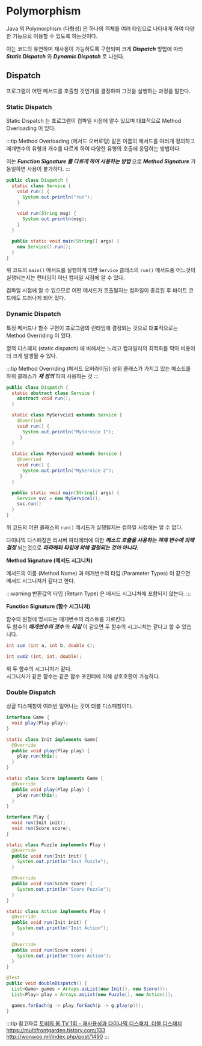 # Polymorphism

Java 의 Polymorphism (다형성) 은 하나의 객체를 여러 타입으로 나타내게 하여 다양한 기능으로 이용할 수 있도록 하는것이다.

이는 코드의 유연하며 재사용이 가능하도록 구현되며 크게 _**Dispatch**_ 방법에 따라 _**Static Dispatch**_ 와 _**Dynamic Dispatch**_ 로 나뉜다.

## Dispatch

프로그램이 어떤 메서드를 호출할 것인가를 결정하여 그것을 실행하는 과정을 말한다.

### Static Dispatch

Static Dispatch 는 프로그램이 컴파일 시점에 알수 있으며 대표적으로 Method Overloading 이 있다.

:::tip Method Overloading (메서드 오버로딩)
같은 이름의 메서드를 여러개 정의하고 매개변수의 유형과 개수를 다르게 하여 다양한 유형의 호출에 응답하는 방법이다.

이는 _**Function Signature 를 다르게 하여 사용하는 방법**_ 으로 _**Method Signature**_ 가 동일하면 사용이 불가하다.
:::

```java {4,13}
public class Dispatch {
  static class Service {
    void run() {
      System.out.println("run");
    }

    void run(String msg) {
      System.out.println(msg);
    }
  }

  public static void main(String[] args) {
    new Service().run();
  }
}
```

위 코드의 `main()` 메서드를 실행하게 되면 `Service` 클래스의 `run()` 메서드중 어느것이 실행되는지는 런타임이 아닌 컴파일 시점에 알 수 있다.

컴파일 시점에 알 수 있으므로 어떤 메서드가 호출될지는 컴파일이 종료된 후 바이트 코드에도 드러나게 되어 있다.

### Dynamic Dispatch

특정 메서드나 함수 구현이 프로그램의 런타임에 결정되는 것으로 대표적으로는 Method Overriding 이 있다.

정적 디스패치 (static dispatch) 에 비해서는 느리고 컴파일러의 최적화를 막아 비용이 더 크게 발생될 수 있다.

:::tip Method Overriding (메서드 오버라이딩)
상위 클래스가 가지고 있는 메소드를 하위 클래스가 _**재 정의**_ 하여 사용하는 것
:::

```java
public class Dispatch {
  static abstract class Service {
    abstract void run();
  }

  static class MyServcie1 extends Service {
    @Overried
    void run() {
      System.out.println("MyService 1");
     }
  }

  static class MyService2 extends Service {
    @Overried
    void run() {
      System.out.println("MyService 2");
     }
  }

  public static void main(String[] args) {
    Service svc = new MyService1();
    svc.run()
  }
}
```

위 코드의 어떤 클래스의 `run()` 메서드가 실행될지는 컴파일 시점에는 알 수 없다.

다이나믹 디스패칭은 리시버 파라메터에 의한 _**메소드 호출을 사용하는 객체 변수에 의해 결정**_ 되는것으로 _**파라메터 타입에 의해 결정되는 것이 아니다.**_

**Method Signature (메서드 시그니처)**

메서드의 이름 (Method Name) 과 매개변수의 타입 (Parameter Types) 이 같으면 메서드 시그니쳐가 같다고 한다.

:::warning
반환값의 타입 (Return Type) 은 메서드 시그니쳐에 포함되지 않는다.
:::

**Function Signature (함수 시그니처)**

함수의 원형에 명시되는 매개변수의 리스트를 가르킨다.  
두 함수의 _**매개변수의 갯수**_ 와 _**타입**_ 이 같으면 두 함수의 시그니처는 같다고 할 수 있습니다.

```java
int sum (int a, int b, double c);

int sum2 (int, int, double);
```

위 두 함수의 시그니처가 같다.  
시그니처가 같은 함수는 같은 함수 포인터에 의해 상호호환이 가능하다.

### Double Dispatch

싱글 디스패칭이 여러번 일어나는 것이 더블 디스패칭이다.

```java
interface Game {
  void play(Play play);
}

static class Init implements Game{
  @Override
  public void play(Play play) {
    play.run(this);
  }
}

static class Score implements Game {
  @Override
  public void play(Play play) {
    play.run(this);
  }
}

interface Play {
  void run(Init init);
  void run(Score score);
}

static class Puzzle implements Play {
  @Override
  public void run(Init init) {
    System.out.println("Init Puzzle");
  }

  @Override
  public void run(Score score) {
    System.out.println("Score Puzzle");
  }
}

static class Action implements Play {
  @Override
  public void run(Init init) {
    System.out.println("Init Action");
  }

  @Override
  public void run(Score score) {
    System.out.println("Score Action");
  }
}

@Test
public void doubleDispatch() {
  List<Game> games = Arrays.asList(new Init(), new Score());
  List<Play> play = Arrays.asList(new Puzzle(), new Action());

  games.forEach(g -> play.forEach(p -> g.play(p)));
}
```

:::tip 참고자료
[토비의 봄 TV 1회 - 재사용성과 다이나믹 디스패치, 더블 디스패치](https://www.youtube.com/watch?v=s-tXAHub6vg)  
<https://multifrontgarden.tistory.com/133>  
<http://wonwoo.ml/index.php/post/1490>
:::
